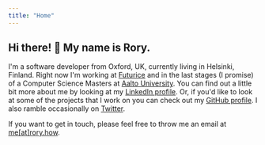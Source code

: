 ```yaml
---
title: "Home"
---
```


## Hi there! 👋 My name is Rory.

I'm a software developer from Oxford, UK, currently living in Helsinki, Finland. Right now I'm working at [Futurice](https://www.futurice.com) and in the last stages (I promise) of a Computer Science Masters at [Aalto University](https://aalto.fi). You can find out a little bit more about me by looking at my [LinkedIn profile](https://www.linkedin.com/in/roryhow/). Or, if you'd like to look at some of the projects that I work on you can check out my [GitHub profile](https://github.com/roryhow). I also ramble occasionally on [Twitter](https://twitter.com/roryhow).

If you want to get in touch, please feel free to throw me an email at [me[at]rory.how](mailto:me@rory.how).
